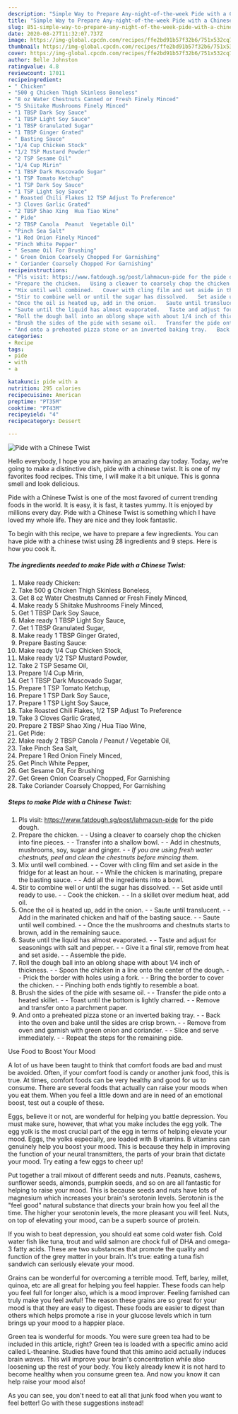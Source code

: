 ```yaml
---
description: "Simple Way to Prepare Any-night-of-the-week Pide with a Chinese Twist"
title: "Simple Way to Prepare Any-night-of-the-week Pide with a Chinese Twist"
slug: 851-simple-way-to-prepare-any-night-of-the-week-pide-with-a-chinese-twist
date: 2020-08-27T11:32:07.737Z
image: https://img-global.cpcdn.com/recipes/ffe2bd91b57f32b6/751x532cq70/pide-with-a-chinese-twist-recipe-main-photo.jpg
thumbnail: https://img-global.cpcdn.com/recipes/ffe2bd91b57f32b6/751x532cq70/pide-with-a-chinese-twist-recipe-main-photo.jpg
cover: https://img-global.cpcdn.com/recipes/ffe2bd91b57f32b6/751x532cq70/pide-with-a-chinese-twist-recipe-main-photo.jpg
author: Belle Johnston
ratingvalue: 4.8
reviewcount: 17011
recipeingredient:
- " Chicken"
- "500 g Chicken Thigh Skinless Boneless"
- "8 oz Water Chestnuts Canned or Fresh Finely Minced"
- "5 Shiitake Mushrooms Finely Minced"
- "1 TBSP Dark Soy Sauce"
- "1 TBSP Light Soy Sauce"
- "1 TBSP Granulated Sugar"
- "1 TBSP Ginger Grated"
- " Basting Sauce"
- "1/4 Cup Chicken Stock"
- "1/2 TSP Mustard Powder"
- "2 TSP Sesame Oil"
- "1/4 Cup Mirin"
- "1 TBSP Dark Muscovado Sugar"
- "1 TSP Tomato Ketchup"
- "1 TSP Dark Soy Sauce"
- "1 TSP Light Soy Sauce"
- " Roasted Chili Flakes 12 TSP Adjust To Preference"
- "3 Cloves Garlic Grated"
- "2 TBSP Shao Xing  Hua Tiao Wine"
- " Pide"
- "2 TBSP Canola  Peanut  Vegetable Oil"
- "Pinch Sea Salt"
- "1 Red Onion Finely Minced"
- "Pinch White Pepper"
- " Sesame Oil For Brushing"
- " Green Onion Coarsely Chopped For Garnishing"
- " Coriander Coarsely Chopped For Garnishing"
recipeinstructions:
- "Pls visit: https://www.fatdough.sg/post/lahmacun-pide for the pide dough."
- "Prepare the chicken.   Using a cleaver to coarsely chop the chicken into fine pieces.   Transfer into a shallow bowl.   Add in chestnuts, mushrooms, soy, sugar and ginger.   *If you are using fresh water chestnuts, peel and clean the chestnuts before mincing them.*"
- "Mix until well combined.   Cover with cling film and set aside in the fridge for at least an hour.   While the chicken is marinating, prepare the basting sauce.   Add all the ingredients into a bowl."
- "Stir to combine well or until the sugar has dissolved.   Set aside until ready to use.   Cook the chicken.   In a skillet over medium heat, add oil."
- "Once the oil is heated up, add in the onion.   Saute until translucent.   Add in the marinated chicken and half of the basting sauce.   Saute until well combined.   Once the the mushrooms and chestnuts starts to brown, add in the remaining sauce."
- "Saute until the liquid has almost evaporated.   Taste and adjust for seasonings with salt and pepper.   Give it a final stir, remove from heat and set aside.   Assemble the pide."
- "Roll the dough ball into an oblong shape with about 1/4 inch of thickness.   Spoon the chicken in a line onto the center of the dough.   Prick the border with holes using a fork.   Bring the border to cover the chicken.   Pinching both ends tightly to resemble a boat."
- "Brush the sides of the pide with sesame oil.   Transfer the pide onto a heated skillet.   Toast until the bottom is lightly charred.   Remove and transfer onto a parchment paper."
- "And onto a preheated pizza stone or an inverted baking tray.   Back into the oven and bake until the sides are crisp brown.   Remove from oven and garnish with green onion and coriander.   Slice and serve immediately.   Repeat the steps for the remaining pide."
categories:
- Recipe
tags:
- pide
- with
- a

katakunci: pide with a 
nutrition: 295 calories
recipecuisine: American
preptime: "PT35M"
cooktime: "PT43M"
recipeyield: "4"
recipecategory: Dessert

---
```



![Pide with a Chinese Twist](https://img-global.cpcdn.com/recipes/ffe2bd91b57f32b6/751x532cq70/pide-with-a-chinese-twist-recipe-main-photo.jpg)

Hello everybody, I hope you are having an amazing day today. Today, we're going to make a distinctive dish, pide with a chinese twist. It is one of my favorites food recipes. This time, I will make it a bit unique. This is gonna smell and look delicious.



Pide with a Chinese Twist is one of the most favored of current trending foods in the world. It is easy, it is fast, it tastes yummy. It is enjoyed by millions every day. Pide with a Chinese Twist is something which I have loved my whole life. They are nice and they look fantastic.


To begin with this recipe, we have to prepare a few ingredients. You can have pide with a chinese twist using 28 ingredients and 9 steps. Here is how you cook it.

<!--inarticleads1-->

##### The ingredients needed to make Pide with a Chinese Twist:

1. Make ready  Chicken:
1. Take 500 g Chicken Thigh Skinless Boneless,
1. Get 8 oz Water Chestnuts Canned or Fresh Finely Minced,
1. Make ready 5 Shiitake Mushrooms Finely Minced,
1. Get 1 TBSP Dark Soy Sauce,
1. Make ready 1 TBSP Light Soy Sauce,
1. Get 1 TBSP Granulated Sugar,
1. Make ready 1 TBSP Ginger Grated,
1. Prepare  Basting Sauce:
1. Make ready 1/4 Cup Chicken Stock,
1. Make ready 1/2 TSP Mustard Powder,
1. Take 2 TSP Sesame Oil,
1. Prepare 1/4 Cup Mirin,
1. Get 1 TBSP Dark Muscovado Sugar,
1. Prepare 1 TSP Tomato Ketchup,
1. Prepare 1 TSP Dark Soy Sauce,
1. Prepare 1 TSP Light Soy Sauce,
1. Take  Roasted Chili Flakes, 1/2 TSP Adjust To Preference
1. Take 3 Cloves Garlic Grated,
1. Prepare 2 TBSP Shao Xing / Hua Tiao Wine,
1. Get  Pide:
1. Make ready 2 TBSP Canola / Peanut / Vegetable Oil,
1. Take Pinch Sea Salt,
1. Prepare 1 Red Onion Finely Minced,
1. Get Pinch White Pepper,
1. Get  Sesame Oil, For Brushing
1. Get  Green Onion Coarsely Chopped, For Garnishing
1. Take  Coriander Coarsely Chopped, For Garnishing




<!--inarticleads2-->

##### Steps to make Pide with a Chinese Twist:

1. Pls visit: https://www.fatdough.sg/post/lahmacun-pide for the pide dough.
1. Prepare the chicken.  -  - Using a cleaver to coarsely chop the chicken into fine pieces.  -  - Transfer into a shallow bowl.  -  - Add in chestnuts, mushrooms, soy, sugar and ginger.  -  - *If you are using fresh water chestnuts, peel and clean the chestnuts before mincing them.*
1. Mix until well combined.  -  - Cover with cling film and set aside in the fridge for at least an hour.  -  - While the chicken is marinating, prepare the basting sauce.  -  - Add all the ingredients into a bowl.
1. Stir to combine well or until the sugar has dissolved.  -  - Set aside until ready to use.  -  - Cook the chicken.  -  - In a skillet over medium heat, add oil.
1. Once the oil is heated up, add in the onion.  -  - Saute until translucent.  -  - Add in the marinated chicken and half of the basting sauce.  -  - Saute until well combined.  -  - Once the the mushrooms and chestnuts starts to brown, add in the remaining sauce.
1. Saute until the liquid has almost evaporated.  -  - Taste and adjust for seasonings with salt and pepper.  -  - Give it a final stir, remove from heat and set aside.  -  - Assemble the pide.
1. Roll the dough ball into an oblong shape with about 1/4 inch of thickness.  -  - Spoon the chicken in a line onto the center of the dough.  -  - Prick the border with holes using a fork.  -  - Bring the border to cover the chicken.  -  - Pinching both ends tightly to resemble a boat.
1. Brush the sides of the pide with sesame oil.  -  - Transfer the pide onto a heated skillet.  -  - Toast until the bottom is lightly charred.  -  - Remove and transfer onto a parchment paper.
1. And onto a preheated pizza stone or an inverted baking tray.  -  - Back into the oven and bake until the sides are crisp brown.  -  - Remove from oven and garnish with green onion and coriander.  -  - Slice and serve immediately.  -  - Repeat the steps for the remaining pide.




Use Food to Boost Your Mood


A lot of us have been taught to think that comfort foods are bad and must be avoided. Often, if your comfort food is candy or another junk food, this is true. At times, comfort foods can be very healthy and good for us to consume. There are several foods that actually can raise your moods when you eat them. When you feel a little down and are in need of an emotional boost, test out a couple of these.

Eggs, believe it or not, are wonderful for helping you battle depression. You must make sure, however, that what you make includes the egg yolk. The egg yolk is the most crucial part of the egg in terms of helping elevate your mood. Eggs, the yolks especially, are loaded with B vitamins. B vitamins can genuinely help you boost your mood. This is because they help in improving the function of your neural transmitters, the parts of your brain that dictate your mood. Try eating a few eggs to cheer up!

Put together a trail mixout of different seeds and nuts. Peanuts, cashews, sunflower seeds, almonds, pumpkin seeds, and so on are all fantastic for helping to raise your mood. This is because seeds and nuts have lots of magnesium which increases your brain's serotonin levels. Serotonin is the "feel good" natural substance that directs your brain how you feel all the time. The higher your serotonin levels, the more pleasant you will feel. Nuts, on top of elevating your mood, can be a superb source of protein.

If you wish to beat depression, you should eat some cold water fish. Cold water fish like tuna, trout and wild salmon are chock full of DHA and omega-3 fatty acids. These are two substances that promote the quality and function of the grey matter in your brain. It's true: eating a tuna fish sandwich can seriously elevate your mood. 

Grains can be wonderful for overcoming a terrible mood. Teff, barley, millet, quinoa, etc are all great for helping you feel happier. These foods can help you feel full for longer also, which is a mood improver. Feeling famished can truly make you feel awful! The reason these grains are so great for your mood is that they are easy to digest. These foods are easier to digest than others which helps promote a rise in your glucose levels which in turn brings up your mood to a happier place.

Green tea is wonderful for moods. You were sure green tea had to be included in this article, right? Green tea is loaded with a specific amino acid called L-theanine. Studies have found that this amino acid actually induces brain waves. This will improve your brain's concentration while also loosening up the rest of your body. You likely already knew it is not hard to become healthy when you consume green tea. And now you know it can help raise your mood also!

As you can see, you don't need to eat all that junk food when you want to feel better! Go  with  these suggestions  instead!

